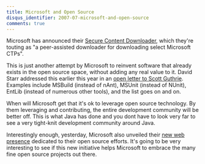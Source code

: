 ```yaml
---
title: Microsoft and Open Source
disqus_identifier: 2007-07-microsoft-and-open-source
comments: true
---
```


Microsoft has announced their [Secure Content Downloader][1], which they're touting as "a peer-assisted downloader for downloading select Microsoft CTPs".

This is just another attempt by Microsoft to reinvent software that already exists in the open source space, without adding any real value to it. David Starr addressed this earlier this year in an [open letter to Scott Guthrie][2]. Examples include MSBuild (instead of nAnt), MSUnit (instead of NUnit), EntLib (instead of numerous other tools), and the list goes on and on.

When will Microsoft get that it's ok to leverage open source technology. By them leveraging and contributing, the entire development community will be better off. This is what Java has done and you dont have to look very far to see a very tight-knit development community around Java.

Interestingly enough, yesterday, Microsoft also unveiled their [new web presence][3] dedicated to their open source efforts. It's going to be very interesting to see if this new initiative helps Microsoft to embrace the many fine open source projects out there.

[1]:http://www.microsoft.com/downloads/details.aspx?familyid=9a927cf6-16e4-4e21-9608-77f06d2156bb&amp;displaylang=en&amp;tm
[2]:http://elegantcode.com/?p=539
[3]:http://www.microsoft.com/opensource/default.mspx

